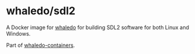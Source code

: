 # whaledo/sdl2
 
A Docker image for [whaledo](https://github.com/duckinator/whaledo) for
building SDL2 software for both Linux and Windows.

Part of [whaledo-containers](https://github.com/duckinator/whaledo-containers).
